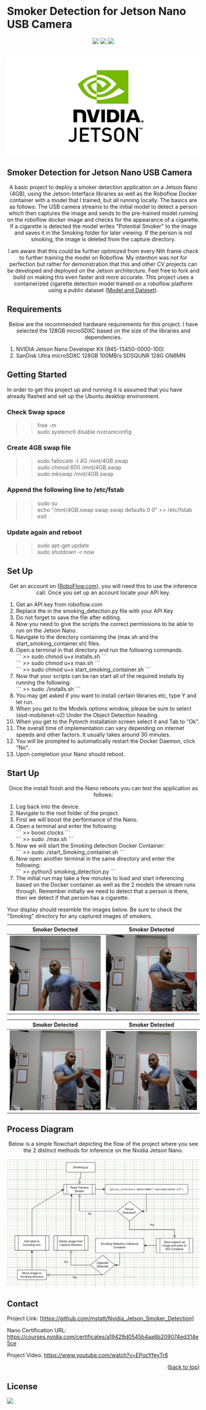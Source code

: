 # Smoker Detection for Jetson Nano USB Camera

<div id="top"></div>
<div align="center">
  
![](https://img.shields.io/badge/Language-Python-blue)
![](https://img.shields.io/badge/BASH-LINUX-brightgreen)
![](https://img.shields.io/badge/License-MIT-blue)

  
</div>



<!-- PROJECT LOGO -->
<br />
<div align="center">
  <a href="https://github.com/mstatt/Nvidia_Jetson_Smoker_Detection">
    <img src="assets/logo.png" alt="Logo" >
  </a>
</div>

## Smoker Detection for Jetson Nano USB Camera

  <p align="center">
    A basic project to deploy a smoker detection application on a Jetson Nano (4GB), using the Jetson-Interface libraries as well as the Roboflow Docker container with a model that I trained, but all running locally. The basics are as follows:
    The USB camera streams to the initial model to detect a person which then captures the image and sends to the pre-trained model running on the roboflow docker image and checks for the appearance of a cigarette. If a cigarette is detected the model writes "Potential Smoker" to the image and saves it in the Smoking folder for later viewing. If the person is not smoking, the image is deleted from the capture directory.
    <br />

  </p>
  <p align="center">
    I am aware that this could be further optimized from every Nth frame check to further training the model on Roboflow. My intention was not for perfection but rather for demonstration that this and other CV projects can be developed and deployed on the Jetson architecture. Feel free to fork and build on making this even faster and more accurate. This project uses a containerized cigarette detection model trained on a roboflow platform using a public dataset (<a href="https://universe.roboflow.com/mike-ovbzu/smoking-detection-08o4g/dataset/2">Model and Dataset</a>).
    <br />
  </p>


<!-- REQUIREMENTS -->
## Requirements
<p align="center">
Below are the recommended hardware requirements for this project. I have selected the 128GB microSDXC based on the size of the libraries and dependencies.
</p>
<ol>
<li>NVIDIA Jetson Nano Developer Kit (945-13450-0000-100)</li>
<li>SanDisk Ultra microSDXC 128GB 100MB/s SDSQUNR 128G GN6MN</li>
</ol>





<!-- GETTING STARTED -->
## Getting Started

In order to get this project up and running it is assumed that you have already flashed and set up the Ubuntu desktop environment.
### Check Swap space<br />
>> free -m<br />
>> sudo systemctl disable nvzramconfig<br />

### Create 4GB swap file<br />
>> sudo fallocate -l 4G /mnt/4GB.swap<br />
>> sudo chmod 600 /mnt/4GB.swap<br />
>> sudo mkswap /mnt/4GB.swap<br />

### Append the following line to /etc/fstab<br />
>> sudo su<br />
>> echo "/mnt/4GB.swap swap swap defaults 0 0" >> /etc/fstab<br />
>> exit<br />
### Update again and reboot
>> sudo apt-get update<br />
>> sudo shutdown -r now<br />

<!-- USAGE EXAMPLES -->
## Set Up

  <p align="center">
    Get an account on (<a href="https://roboflow.com/" target="_blank">RoboFlow.com</a>), you will need this to use the inference call.
Once you set up an account locate your API key.
    <br />
    <ol>

<li> Get an API key from roboflow.com</li>
<li> Replace the <API KEY> in the smoking_detection.py file with your API Key</li>
<li> Do not forget to save the file after editing.</li>
<li> Now you need to give the scripts the correct permissions to be able to run on the Jetson Nano.</li>
<li> Navigate to the directory containing the (max.sh and the start_smoking_container.sh) files.</li>
<li> Open a terminal in that directory and run the following commands.</li>
```
>> sudo chmod u+x installs.sh
```
<br/>
```
>> sudo chmod u+x max.sh
```
  <br/>
```
>> sudo chmod u+x start_smoking_container.sh
```
<li> Now that your scripts can be ran start all of the required installs by running the following:</li>
```
>> sudo ./installs.sh
```
<li> You may get asked if you want to install certain libraries etc, type Y and let run.</li>
<li> When you get to the Models options window, please be sure to select (ssd-mobilenet-v2) Under the Object Detection heading.</li>
<li> When you get to the Pytorch installation screen select it and Tab to "Ok".</li>
<li> The overall time of implementation can vary depending on internet speeds and other factors. It usually takes around 30 minutes.</li>
<li> You will be prompted to automatically restart the Docker Daemon, click "No".</li>
<li> Upon completion your Nano should reboot.</li>
  </p>
</ol>



<!-- Start Up -->
## Start Up

  <p align="center">
    Once the install finish and the Nano reboots you can test the application as follows:
    <br />
    <ol>
<li> Log back into the device.</li>
<li> Navigate to the root folder of the project.</li>
<li> First we will boost the performance of the Nano.</li>
<li> Open a terminal and enter the following:</li>
```
>> boost clocks
```
<br/>
```
>> sudo ./max.sh
```
  <li> Now we will start the Smoking detection Docker Container:</li>
```
>> sudo ./start_Smoking_container.sh
  ```
<li> Now open another terminal in the same directory and enter the following:</li>
```
>> python3 smoking_detection.py
```
  <li>The initial run may take a few minutes to load and start inferencing based on the Docker container as well as the 2 models the stream runs through. Remember initially we need to detect that a person is there, then we detect if that person has a cigarette.</li>
</ol>


Your display should resemble the images below. Be sure to check the "Smoking" directory for any captured images of smokers.

Smoker Detected           |  Smoker Detected
:-------------------------:|:-------------------------:
![A1] |  ![B2]  


Smoker Detected           |  Smoker Detected
:-------------------------:|:-------------------------:
![C3] |  ![D4]  



</p>




<!-- Process Diagra -->
## Process Diagram

  <p align="center">
    Below is a simple flowchart depicting the flow of the project where you see the 2 distinct methods for inference on the Nvidia Jetson Nano.
    <br />

![D5]

</p>







<!-- CONTACT -->
## Contact

Project Link: [https://github.com/mstatt/Nvidia_Jetson_Smoker_Detection]

Nano Certification URL:
https://courses.nvidia.com/certificates/a19429d0545b4aa6b209074ed314e5ce

Project Video:
https://www.youtube.com/watch?v=EPocYfeyTr8



<p align="right">(<a href="#top">back to top</a>)</p>



<!-- LICENSE -->
## License

![](https://img.shields.io/badge/License-MIT-blue)



<!-- MARKDOWN LINKS & IMAGES -->
[license-shield]: assets/68747470733a2f2f696d672e736869656c64732e696f2f6769746875622f6c6963656e73652f6f74686e65696c647265772f426573742d524541444d452d54656d706c6174652e7376673f7374796c653d666f722d7468652d6261646765.svg?style=for-the-badge
[license-url]: https://github.com/mstatt/Emotion_Detection/blob/main/LICENSE.txt
[demo-url]: https://www.youtube.com/watch?v=AWB2cEKcME0

[A1]: assets/1.jpg
[B2]: assets/2.jpg
[C3]: assets/3.jpg
[D4]: assets/4.jpg
[D5]: assets/flow.png

